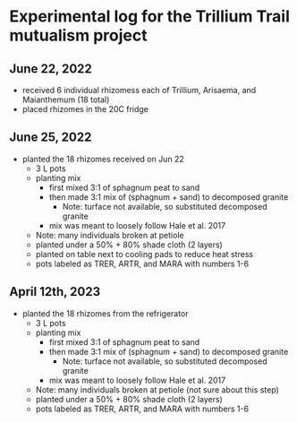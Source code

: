 # Experimental log for the Trillium Trail mutualism project

## June 22, 2022
- received 6 individual rhizomess each of Trillium, Arisaema, and Maianthemum (18 total)
- placed rhizomes in the 20C fridge

## June 25, 2022
- planted the 18 rhizomes received on Jun 22
	- 3 L pots
	- planting mix
		- first mixed 3:1 of sphagnum peat to sand
		- then made 3:1 mix of (sphagnum + sand) to decomposed granite
			- Note: turface not available, so substituted decomposed granite
		- mix was meant to loosely follow Hale et al. 2017
	- Note: many individuals broken at petiole
	- planted under a 50% + 80% shade cloth (2 layers)
	- planted on table next to cooling pads to reduce heat stress
	- pots labeled as TRER, ARTR, and MARA with numbers 1-6

## April 12th, 2023
- planted the 18 rhizomes from the refrigerator 
	- 3 L pots
	- planting mix
		- first mixed 3:1 of sphagnum peat to sand
		- then made 3:1 mix of (sphagnum + sand) to decomposed granite
			- Note: turface not available, so substituted decomposed granite
		- mix was meant to loosely follow Hale et al. 2017
	- Note: many individuals broken at petiole (not sure about this step)
	- planted under a 50% + 80% shade cloth (2 layers)
	- pots labeled as TRER, ARTR, and MARA with numbers 1-6
